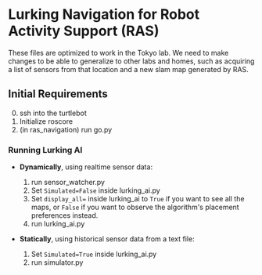 # Lurking Navigation for Robot Activity Support (RAS)
These files are optimized to work in the Tokyo lab. We need to make changes to be able to generalize to other labs and homes, such as acquiring a list of sensors from that location and a new slam map generated by RAS. 

## Initial Requirements
0. ssh into the turtlebot 
1. Initialize roscore
2. (in ras_navigation) run go.py 

### Running Lurking AI 
* **Dynamically**, using realtime sensor data:
    1. run sensor_watcher.py
    2. Set `Simulated=False` inside lurking_ai.py
    3. Set `display_all=` inside lurking_ai to `True` if you want to see all the maps, or `False` if you want to observe the algorithm's placement preferences instead. 
    4. run lurking_ai.py 

* **Statically**, using historical sensor data from a text file:
    1. Set `Simulated=True` inside lurking_ai.py
    2. run simulator.py

